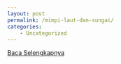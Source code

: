 ```yaml
---
layout: post
permalink: /mimpi-laut-dan-sungai/
categories:
    - Uncategorized
---
```


[Baca Selengkapnya](/02)